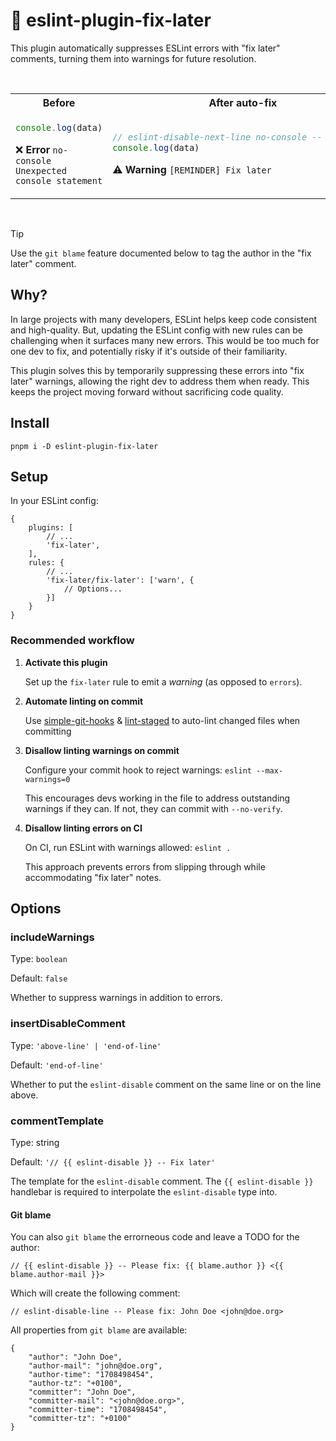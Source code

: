 # 📌 eslint-plugin-fix-later

This plugin automatically suppresses ESLint errors with "fix later" comments, turning them into warnings for future resolution.

<br>

<table>
<tr>
<th align="center">
Before
</th>
<th align="center">
After auto-fix
</th>
</tr>
<tr>
<td>

```js
console.log(data)
```
<p align="center">

❌ **Error** `no-console Unexpected console statement`
</p>
</td>
<td>

```js
// eslint-disable-next-line no-console -- Fix later
console.log(data)
```
<p align="center">

⚠️ **Warning** `[REMINDER] Fix later`
</p>
</td>
</tr>
</table>

<br>

> [!TIP]
> Use the `git blame` feature documented below to tag the author in the "fix later" comment.


## Why?

In large projects with many developers, ESLint helps keep code consistent and high-quality. But, updating the ESLint config with new rules can be challenging when it surfaces many new errors. This would be too much for one dev to fix, and potentially risky if it's outside of their familiarity.

This plugin solves this by temporarily suppressing these errors into "fix later" warnings, allowing the right dev to address them when ready. This keeps the project moving forward without sacrificing code quality.

## Install
```
pnpm i -D eslint-plugin-fix-later
```

## Setup

In your ESLint config:

```json5
{
    plugins: [
        // ...
        'fix-later',
    ],
    rules: {
        // ...
        'fix-later/fix-later': ['warn', {
            // Options...
        }]
    }
}
```

### Recommended workflow

1. **Activate this plugin**

	Set up the `fix-later` rule to emit a _warning_ (as opposed to `errors`).

2. **Automate linting on commit**

	Use [simple-git-hooks](https://github.com/toplenboren/simple-git-hooks) & [lint-staged](https://github.com/lint-staged/lint-staged) to auto-lint changed files when committing

3. **Disallow linting warnings on commit**

	Configure your commit hook to reject warnings: `eslint --max-warnings=0`

	This encourages devs working in the file to address outstanding warnings if they can. If not, they can commit with `--no-verify`.

4. **Disallow linting errors on CI**

	On CI, run ESLint with warnings allowed: `eslint .`

	This approach prevents errors from slipping through while accommodating "fix later" notes.

## Options

### includeWarnings

Type: `boolean`

Default: `false`

Whether to suppress warnings in addition to errors.

### insertDisableComment

Type: `'above-line' | 'end-of-line'`

Default: `'end-of-line'`

Whether to put the `eslint-disable` comment on the same line or on the line above.

### commentTemplate

Type: string

Default: `'// {{ eslint-disable }} -- Fix later'`

The template for the `eslint-disable` comment. The `{{ eslint-disable }}` handlebar is required to interpolate the `eslint-disable` type into.

#### Git blame

You can also `git blame` the errorneous code and leave a TODO for the author:
```
// {{ eslint-disable }} -- Please fix: {{ blame.author }} <{{ blame.author-mail }}>
```

Which will create the following comment:
```
// eslint-disable-line -- Please fix: John Doe <john@doe.org>
```

All properties from `git blame` are available:

```json5
{
    "author": "John Doe",
    "author-mail": "john@doe.org",
    "author-time": "1708498454",
    "author-tz": "+0100",
    "committer": "John Doe",
    "committer-mail": "<john@doe.org>",
    "committer-time": "1708498454",
    "committer-tz": "+0100"
}
```
